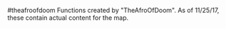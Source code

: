 #theafroofdoom
Functions created by "TheAfroOfDoom".  As of 11/25/17, these contain actual content for the map.
